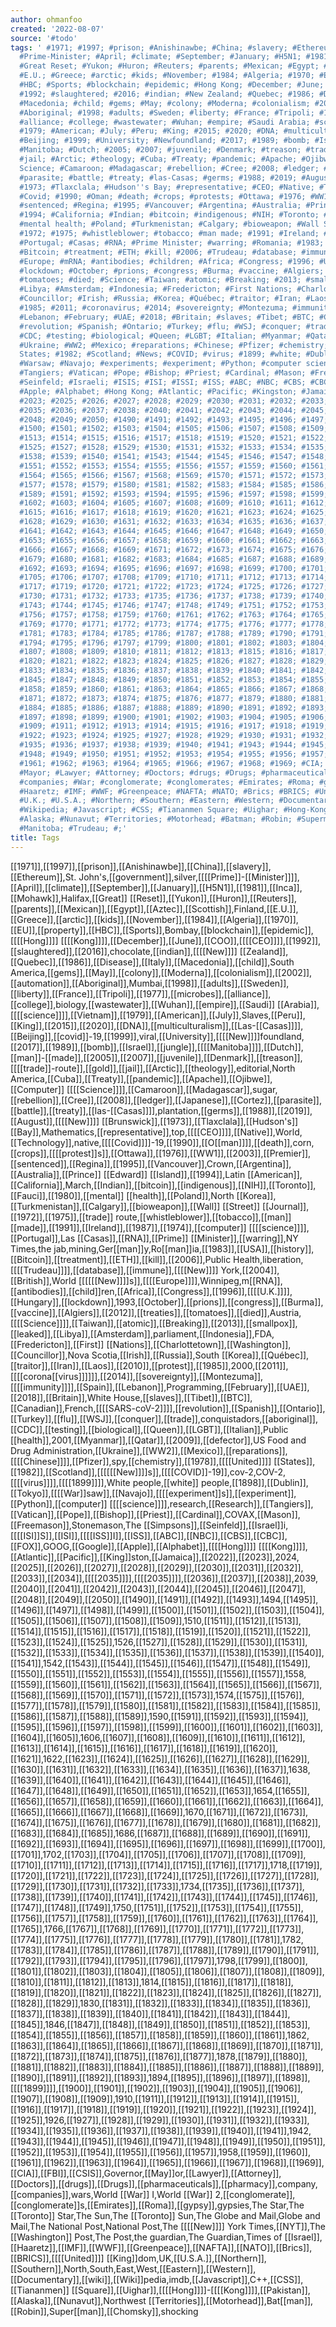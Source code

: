```yaml
---
author: ohmanfoo
created: '2022-08-07'
source: '#todo'
tags: ' #1971; #1997; #prison; #Anishinawbe; #China; #slavery; #Ethereum; #government;
  #Prime-Minister; #April; #climate; #September; #January; #H5N1; #1981; #Inca; #Mohawk;
  #Great Reset; #Yukon; #Huron; #Reuters; #parents; #Mexican; #Egypt; #Aztec; #Scottish;
  #E.U.; #Greece; #arctic; #kids; #November; #1984; #Algeria; #1970; #EU; #property;
  #HBC; #Sports; #blockchain; #epidemic; #Hong Kong; #December; #June; #COO; #CEO;
  #1992; #slaughtered; #2016; #indian; #New Zealand; #Quebec; #1986; #Disease; #Italy;
  #Macedonia; #child; #gems; #May; #colony; #Moderna; #colonialism; #2002; #automation;
  #Aboriginal; #1998; #adults; #Sweden; #liberty; #France; #Tripoli; #1977; #microbes;
  #alliance; #college; #wastewater; #Wuhan; #empire; #Saudi Arabia; #science; #Vietnam;
  #1979; #American; #July; #Peru; #King; #2015; #2020; #DNA; #multiculturalism; #Las-Casas;
  #Beijing; #1999; #University; #Newfoundland; #2017; #1989; #bomb; #Israel; #jungle;
  #Manitoba; #Dutch; #2005; #2007; #juvenile; #Denmark; #treason; #trade-route; #gold;
  #jail; #Arctic; #theology; #Cuba; #Treaty; #pandemic; #Apache; #Ojibwe; #Computer
  Science; #Camaroon; #Madagascar; #rebellion; #Cree; #2008; #ledger; #Japanese; #Cortez;
  #parasite; #battle; #treaty; #las-Casas; #germs; #1988; #2019; #August; #New Brunswick;
  #1973; #Tlaxclala; #Hudson''s Bay; #representative; #CEO; #Native; #Technology;
  #Covid; #1990; #Oman; #death; #crops; #protests; #Ottawa; #1976; #WW1; #2003; #Premier;
  #sentenced; #Regina; #1995; #Vancouver; #Argentina; #Australia; #Prince Edward Island;
  #1994; #California; #Indian; #bitcoin; #indigenous; #NIH; #Toronto; #Fauci; #1980;
  #mental health; #Poland; #Turkmenistan; #Calgary; #bioweapon; #Wall Street Journal;
  #1972; #1975; #whistleblower; #tobacco; #man made; #1991; #Ireland; #1987; #1974;
  #Portugal; #Casas; #RNA; #Prime Minister; #warring; #Romania; #1983; #USA; #history;
  #Bitcoin; #treatment; #ETH; #kill; #2006; #Trudeau; #database; #immune; #2004; #British;
  #Europe; #mRNA; #antibodies; #children; #Africa; #Congress; #1996; #U.K.; #Hungary;
  #lockdown; #October; #prions; #congress; #Burma; #vaccine; #Algiers; #2012; #treaties;
  #tomatoes; #died; #Science; #Taiwan; #atomic; #Breaking; #2013; #smallpox; #leaked;
  #Libya; #Amsterdam; #Indonesia; #Fredericton; #First Nations; #Charlottetown; #Washington;
  #Councillor; #Irish; #Russia; #Korea; #Québec; #traitor; #Iran; #Laos; #2010; #protest;
  #1985; #2011; #coronavirus; #2014; #sovereignty; #Montezuma; #immunity; #Spain;
  #Lebanon; #February; #UAE; #2018; #Britain; #slaves; #Tibet; #BTC; #Canadian; #SARS-coV-2;
  #revolution; #Spanish; #Ontario; #Turkey; #flu; #WSJ; #conquer; #trade; #aboriginal;
  #CDC; #testing; #biological; #Queen; #LGBT; #Italian; #Myanmar; #Qatar; #2009; #defector;
  #Ukraine; #WW2; #Mexico; #reparations; #Chinese; #Pfizer; #chemistry; #1978; #United
  States; #1982; #Scotland; #News; #COVID; #virus; #1899; #white; #Dublin; #Tokyo;
  #Warsaw; #Navajo; #experiments; #experiment; #Python; #computer science; #Research;
  #Tangiers; #Vatican; #Pope; #Bishop; #Priest; #Cardinal; #Mason; #Freemason; #Simpsons;
  #Seinfeld; #Israeli; #ISIS; #ISI; #ISSI; #ISS; #ABC; #NBC; #CBS; #CBC; #FOX; #Google;
  #Apple; #Alphabet; #Hong Kong; #Atlantic; #Pacific; #Kingston; #Jamaica; #2022;
  #2023; #2025; #2026; #2027; #2028; #2029; #2030; #2031; #2032; #2033; #2034; #2035;
  #2035; #2036; #2037; #2038; #2040; #2041; #2042; #2043; #2044; #2045; #2046; #2047;
  #2048; #2049; #2050; #1490; #1491; #1492; #1493; #1495; #1496; #1497; #1498; #1499;
  #1500; #1501; #1502; #1503; #1504; #1505; #1506; #1507; #1508; #1509; #1511; #1512;
  #1513; #1514; #1515; #1516; #1517; #1518; #1519; #1520; #1521; #1522; #1523; #1524;
  #1525; #1527; #1528; #1529; #1530; #1531; #1532; #1533; #1534; #1535; #1536; #1537;
  #1538; #1539; #1540; #1541; #1543; #1544; #1545; #1546; #1547; #1548; #1549; #1550;
  #1551; #1552; #1553; #1554; #1555; #1556; #1557; #1559; #1560; #1561; #1562; #1563;
  #1564; #1565; #1566; #1567; #1568; #1569; #1570; #1571; #1572; #1573; #1575; #1576;
  #1577; #1578; #1579; #1580; #1581; #1582; #1583; #1584; #1585; #1586; #1587; #1588;
  #1589; #1591; #1592; #1593; #1594; #1595; #1596; #1597; #1598; #1599; #1600; #1601;
  #1602; #1603; #1604; #1605; #1607; #1608; #1609; #1610; #1611; #1612; #1613; #1614;
  #1615; #1616; #1617; #1618; #1619; #1620; #1621; #1623; #1624; #1625; #1626; #1627;
  #1628; #1629; #1630; #1631; #1632; #1633; #1634; #1635; #1636; #1637; #1639; #1640;
  #1641; #1642; #1643; #1644; #1645; #1646; #1647; #1648; #1649; #1650; #1651; #1652;
  #1653; #1655; #1656; #1657; #1658; #1659; #1660; #1661; #1662; #1663; #1664; #1665;
  #1666; #1667; #1668; #1669; #1671; #1672; #1673; #1674; #1675; #1676; #1677; #1678;
  #1679; #1680; #1681; #1682; #1683; #1684; #1685; #1687; #1688; #1689; #1690; #1691;
  #1692; #1693; #1694; #1695; #1696; #1697; #1698; #1699; #1700; #1701; #1703; #1704;
  #1705; #1706; #1707; #1708; #1709; #1710; #1711; #1712; #1713; #1714; #1715; #1716;
  #1717; #1719; #1720; #1721; #1722; #1723; #1724; #1725; #1726; #1727; #1728; #1729;
  #1730; #1731; #1732; #1733; #1735; #1736; #1737; #1738; #1739; #1740; #1741; #1742;
  #1743; #1744; #1745; #1746; #1747; #1748; #1749; #1751; #1752; #1753; #1754; #1755;
  #1756; #1757; #1758; #1759; #1760; #1761; #1762; #1763; #1764; #1765; #1767; #1768;
  #1769; #1770; #1771; #1772; #1773; #1774; #1775; #1776; #1777; #1778; #1779; #1780;
  #1781; #1783; #1784; #1785; #1786; #1787; #1788; #1789; #1790; #1791; #1792; #1793;
  #1794; #1795; #1796; #1797; #1799; #1800; #1801; #1802; #1803; #1804; #1805; #1806;
  #1807; #1808; #1809; #1810; #1811; #1812; #1813; #1815; #1816; #1817; #1818; #1819;
  #1820; #1821; #1822; #1823; #1824; #1825; #1826; #1827; #1828; #1829; #1831; #1832;
  #1833; #1834; #1835; #1836; #1837; #1838; #1839; #1840; #1841; #1842; #1843; #1844;
  #1845; #1847; #1848; #1849; #1850; #1851; #1852; #1853; #1854; #1855; #1856; #1857;
  #1858; #1859; #1860; #1861; #1863; #1864; #1865; #1866; #1867; #1868; #1869; #1870;
  #1871; #1872; #1873; #1874; #1875; #1876; #1877; #1879; #1880; #1881; #1882; #1883;
  #1884; #1885; #1886; #1887; #1888; #1889; #1890; #1891; #1892; #1893; #1895; #1896;
  #1897; #1898; #1899; #1900; #1901; #1902; #1903; #1904; #1905; #1906; #1907; #1908;
  #1909; #1911; #1912; #1913; #1914; #1915; #1916; #1917; #1918; #1919; #1920; #1921;
  #1922; #1923; #1924; #1925; #1927; #1928; #1929; #1930; #1931; #1932; #1933; #1934;
  #1935; #1936; #1937; #1938; #1939; #1940; #1941; #1943; #1944; #1945; #1946; #1947;
  #1948; #1949; #1950; #1951; #1952; #1953; #1954; #1955; #1956; #1957; #1959; #1960;
  #1961; #1962; #1963; #1964; #1965; #1966; #1967; #1968; #1969; #CIA; #FBI; #CSIS;
  #Mayor; #Lawyer; #Attorney; #Doctors; #drugs; #Drugs; #pharmaceuticals; #pharmacy;
  #companies; #War; #conglomerate; #conglomerates; #Emirates; #Roma; #gypsy; #NYT;
  #Haaretz; #IMF; #WWF; #Greenpeace; #NAFTA; #NATO; #Brics; #BRICS; #United Kingdom;
  #U.K.; #U.S.A.; #Northern; #Southern; #Eastern; #Western; #Documentary; #Wiki; #wiki;
  #Wikipedia; #Javascript; #CSS; #Tiananmen Square; #Uighar; #Hong-Kong; #Pakistan;
  #Alaska; #Nunavut; #Territories; #Motorhead; #Batman; #Robin; #Superman; #Chomsky;
  #Manitoba; #Trudeau; #;'
title: Tags
---
```


[[1971]],[[1997]],[[prison]],[[Anishinawbe]],[[China]],[[slavery]],[[Ethereum]],St. John's,[[government]],silver,[[[[Prime]]-[[Minister]]]],[[April]],[[climate]],[[September]],[[January]],[[H5N1]],[[1981]],[[Inca]],[[Mohawk]],Halifax,[[Great]] [[Reset]],[[Yukon]],[[Huron]],[[Reuters]],[[parents]],[[Mexican]],[[Egypt]],[[Aztec]],[[Scottish]],Finland,[[E.U.]],[[Greece]],[[arctic]],[[kids]],[[November]],[[1984]],[[Algeria]],[[1970]],[[EU]],[[property]],[[HBC]],[[Sports]],Bombay,[[blockchain]],[[epidemic]],[[[[Hong]]]] [[[[Kong]]]],[[December]],[[June]],[[COO]],[[[[CEO]]]],[[1992]],[[slaughtered]],[[2016]],chocolate,[[indian]],[[[[New]]]] [[Zealand]],[[Quebec]],[[1986]],[[Disease]],[[Italy]],[[Macedonia]],[[child]],South America,[[gems]],[[May]],[[colony]],[[Moderna]],[[colonialism]],[[2002]],[[automation]],[[Aboriginal]],Mumbai,[[1998]],[[adults]],[[Sweden]],[[liberty]],[[France]],[[Tripoli]],[[1977]],[[microbes]],[[alliance]],[[college]],biology,[[wastewater]],[[Wuhan]],[[empire]],[[Saudi]] [[Arabia]],[[[[science]]]],[[Vietnam]],[[1979]],[[American]],[[July]],Slaves,[[Peru]],[[King]],[[2015]],[[2020]],[[DNA]],[[multiculturalism]],[[Las-[[Casas]]]],[[Beijing]],[[covid]]-19,[[1999]],viral,[[University]],[[[[New]]]]foundland,[[2017]],[[1989]],[[bomb]],[[Israel]],[[jungle]],[[[[Manitoba]]]],[[Dutch]],[[man]]-[[made]],[[2005]],[[2007]],[[juvenile]],[[Denmark]],[[treason]],[[[[trade]]-route]],[[gold]],[[jail]],[[Arctic]],[[theology]],editorial,North America,[[Cuba]],[[Treaty]],[[pandemic]],[[Apache]],[[Ojibwe]],[[Computer]] [[[[Science]]]],[[Camaroon]],[[Madagascar]],sugar,[[rebellion]],[[Cree]],[[2008]],[[ledger]],[[Japanese]],[[Cortez]],[[parasite]],[[battle]],[[treaty]],[[las-[[Casas]]]],plantation,[[germs]],[[1988]],[[2019]],[[August]],[[[[New]]]] [[Brunswick]],[[1973]],[[Tlaxclala]],[[Hudson's]] [[Bay]],Mathematics,[[representative]],top,[[[[CEO]]]],[[Native]],World,[[Technology]],native,[[[[Covid]]]]-19,[[1990]],[[O[[man]]]],[[death]],corn,[[crops]],[[[[protest]]s]],[[Ottawa]],[[1976]],[[WW1]],[[2003]],[[Premier]],[[sentenced]],[[Regina]],[[1995]],[[Vancouver]],Crown,[[Argentina]],[[Australia]],[[Prince]] [[Edward]] [[Island]],[[1994]],Latin [[American]],[[California]],March,[[Indian]],[[bitcoin]],[[indigenous]],[[NIH]],[[Toronto]],[[Fauci]],[[1980]],[[mental]] [[health]],[[Poland]],North [[Korea]],[[Turkmenistan]],[[Calgary]],[[bioweapon]],[[Wall]] [[Street]] [[Journal]],[[1972]],[[1975]],[[trade]] route,[[whistleblower]],[[tobacco]],[[man]] [[made]],[[1991]],[[Ireland]],[[1987]],[[1974]],[[computer]] [[[[science]]]],[[Portugal]],Las [[Casas]],[[RNA]],[[Prime]] [[Minister]],[[warring]],NY Times,the jab,mining,Ger[[man]]y,Ro[[man]]ia,[[1983]],[[USA]],[[history]],[[Bitcoin]],[[treatment]],[[ETH]],[[kill]],[[2006]],Public Health,liberation,[[[[Trudeau]]]],[[database]],[[immune]],[[[[New]]]] York,[[2004]],[[British]],World [[[[[[New]]]]s]],[[[[Europe]]]],Winnipeg,m[[RNA]],[[antibodies]],[[child]]ren,[[Africa]],[[Congress]],[[1996]],[[[[U.K.]]]],[[Hungary]],[[lockdown]],1993,[[October]],[[prions]],[[congress]],[[Burma]],[[vaccine]],[[Algiers]],[[2012]],[[treaties]],[[tomatoes]],[[died]],Austria,[[[[Science]]]],[[Taiwan]],[[atomic]],[[Breaking]],[[2013]],[[smallpox]],[[leaked]],[[Libya]],[[Amsterdam]],parliament,[[Indonesia]],FDA,[[Fredericton]],[[First]] [[Nations]],[[Charlottetown]],[[Washington]],[[Councillor]],Nova Scotia,[[Irish]],[[Russia]],South [[Korea]],[[Québec]],[[traitor]],[[Iran]],[[Laos]],[[2010]],[[protest]],[[1985]],2000,[[2011]],[[[[corona[[virus]]]]]],[[2014]],[[sovereignty]],[[Montezuma]],[[[[immunity]]]],[[Spain]],[[Lebanon]],Programming,[[February]],[[UAE]],[[2018]],[[Britain]],White House,[[slaves]],[[Tibet]],[[BTC]],[[Canadian]],French,[[[[SARS-coV-2]]]],[[revolution]],[[Spanish]],[[Ontario]],[[Turkey]],[[flu]],[[WSJ]],[[conquer]],[[trade]],conquistadors,[[aboriginal]],[[CDC]],[[testing]],[[biological]],[[Queen]],[[LGBT]],[[Italian]],Public [[health]],2001,[[Myanmar]],[[Qatar]],[[2009]],[[defector]],US Food and Drug Administration,[[Ukraine]],[[WW2]],[[Mexico]],[[reparations]],[[[[Chinese]]]],[[Pfizer]],spy,[[chemistry]],[[1978]],[[[[United]]]] [[States]],[[1982]],[[Scotland]],[[[[[[New]]]]s]],[[[[COVID]]-19]],cov-2,COV-2,[[[[virus]]]],[[[[1899]]]],White people,[[white]] people,[[1898]],[[Dublin]],[[Tokyo]],[[[[War]]saw]],[[Navajo]],[[[[experiment]]s]],[[experiment]],[[Python]],[[computer]] [[[[science]]]],research,[[Research]],[[Tangiers]],[[Vatican]],[[Pope]],[[Bishop]],[[Priest]],[[Cardinal]],COVAX,[[Mason]],[[Freemason]],Stonemason,The [[Simpsons]],[[Seinfeld]],[[Israel]]i,[[[[ISI]]S]],[[ISI]],[[[[ISS]]I]],[[ISS]],[[ABC]],[[NBC]],[[CBS]],[[CBC]],[[FOX]],GOOG,[[Google]],[[Apple]],[[Alphabet]],[[[[Hong]]]] [[[[Kong]]]],[[Atlantic]],[[Pacific]],[[King]]ston,[[Jamaica]],[[2022]],[[2023]],2024,[[2025]],[[2026]],[[2027]],[[2028]],[[2029]],[[2030]],[[2031]],[[2032]],[[2033]],[[2034]],[[[[2035]]]],[[[[2035]]]],[[2036]],[[2037]],[[2038]],2039,[[2040]],[[2041]],[[2042]],[[2043]],[[2044]],[[2045]],[[2046]],[[2047]],[[2048]],[[2049]],[[2050]],[[1490]],[[1491]],[[1492]],[[1493]],1494,[[1495]],[[1496]],[[1497]],[[1498]],[[1499]],[[1500]],[[1501]],[[1502]],[[1503]],[[1504]],[[1505]],[[1506]],[[1507]],[[1508]],[[1509]],1510,[[1511]],[[1512]],[[1513]],[[1514]],[[1515]],[[1516]],[[1517]],[[1518]],[[1519]],[[1520]],[[1521]],[[1522]],[[1523]],[[1524]],[[1525]],1526,[[1527]],[[1528]],[[1529]],[[1530]],[[1531]],[[1532]],[[1533]],[[1534]],[[1535]],[[1536]],[[1537]],[[1538]],[[1539]],[[1540]],[[1541]],1542,[[1543]],[[1544]],[[1545]],[[1546]],[[1547]],[[1548]],[[1549]],[[1550]],[[1551]],[[1552]],[[1553]],[[1554]],[[1555]],[[1556]],[[1557]],1558,[[1559]],[[1560]],[[1561]],[[1562]],[[1563]],[[1564]],[[1565]],[[1566]],[[1567]],[[1568]],[[1569]],[[1570]],[[1571]],[[1572]],[[1573]],1574,[[1575]],[[1576]],[[1577]],[[1578]],[[1579]],[[1580]],[[1581]],[[1582]],[[1583]],[[1584]],[[1585]],[[1586]],[[1587]],[[1588]],[[1589]],1590,[[1591]],[[1592]],[[1593]],[[1594]],[[1595]],[[1596]],[[1597]],[[1598]],[[1599]],[[1600]],[[1601]],[[1602]],[[1603]],[[1604]],[[1605]],1606,[[1607]],[[1608]],[[1609]],[[1610]],[[1611]],[[1612]],[[1613]],[[1614]],[[1615]],[[1616]],[[1617]],[[1618]],[[1619]],[[1620]],[[1621]],1622,[[1623]],[[1624]],[[1625]],[[1626]],[[1627]],[[1628]],[[1629]],[[1630]],[[1631]],[[1632]],[[1633]],[[1634]],[[1635]],[[1636]],[[1637]],1638,[[1639]],[[1640]],[[1641]],[[1642]],[[1643]],[[1644]],[[1645]],[[1646]],[[1647]],[[1648]],[[1649]],[[1650]],[[1651]],[[1652]],[[1653]],1654,[[1655]],[[1656]],[[1657]],[[1658]],[[1659]],[[1660]],[[1661]],[[1662]],[[1663]],[[1664]],[[1665]],[[1666]],[[1667]],[[1668]],[[1669]],1670,[[1671]],[[1672]],[[1673]],[[1674]],[[1675]],[[1676]],[[1677]],[[1678]],[[1679]],[[1680]],[[1681]],[[1682]],[[1683]],[[1684]],[[1685]],1686,[[1687]],[[1688]],[[1689]],[[1690]],[[1691]],[[1692]],[[1693]],[[1694]],[[1695]],[[1696]],[[1697]],[[1698]],[[1699]],[[1700]],[[1701]],1702,[[1703]],[[1704]],[[1705]],[[1706]],[[1707]],[[1708]],[[1709]],[[1710]],[[1711]],[[1712]],[[1713]],[[1714]],[[1715]],[[1716]],[[1717]],1718,[[1719]],[[1720]],[[1721]],[[1722]],[[1723]],[[1724]],[[1725]],[[1726]],[[1727]],[[1728]],[[1729]],[[1730]],[[1731]],[[1732]],[[1733]],1734,[[1735]],[[1736]],[[1737]],[[1738]],[[1739]],[[1740]],[[1741]],[[1742]],[[1743]],[[1744]],[[1745]],[[1746]],[[1747]],[[1748]],[[1749]],1750,[[1751]],[[1752]],[[1753]],[[1754]],[[1755]],[[1756]],[[1757]],[[1758]],[[1759]],[[1760]],[[1761]],[[1762]],[[1763]],[[1764]],[[1765]],1766,[[1767]],[[1768]],[[1769]],[[1770]],[[1771]],[[1772]],[[1773]],[[1774]],[[1775]],[[1776]],[[1777]],[[1778]],[[1779]],[[1780]],[[1781]],1782,[[1783]],[[1784]],[[1785]],[[1786]],[[1787]],[[1788]],[[1789]],[[1790]],[[1791]],[[1792]],[[1793]],[[1794]],[[1795]],[[1796]],[[1797]],1798,[[1799]],[[1800]],[[1801]],[[1802]],[[1803]],[[1804]],[[1805]],[[1806]],[[1807]],[[1808]],[[1809]],[[1810]],[[1811]],[[1812]],[[1813]],1814,[[1815]],[[1816]],[[1817]],[[1818]],[[1819]],[[1820]],[[1821]],[[1822]],[[1823]],[[1824]],[[1825]],[[1826]],[[1827]],[[1828]],[[1829]],1830,[[1831]],[[1832]],[[1833]],[[1834]],[[1835]],[[1836]],[[1837]],[[1838]],[[1839]],[[1840]],[[1841]],[[1842]],[[1843]],[[1844]],[[1845]],1846,[[1847]],[[1848]],[[1849]],[[1850]],[[1851]],[[1852]],[[1853]],[[1854]],[[1855]],[[1856]],[[1857]],[[1858]],[[1859]],[[1860]],[[1861]],1862,[[1863]],[[1864]],[[1865]],[[1866]],[[1867]],[[1868]],[[1869]],[[1870]],[[1871]],[[1872]],[[1873]],[[1874]],[[1875]],[[1876]],[[1877]],1878,[[1879]],[[1880]],[[1881]],[[1882]],[[1883]],[[1884]],[[1885]],[[1886]],[[1887]],[[1888]],[[1889]],[[1890]],[[1891]],[[1892]],[[1893]],1894,[[1895]],[[1896]],[[1897]],[[1898]],[[[[1899]]]],[[1900]],[[1901]],[[1902]],[[1903]],[[1904]],[[1905]],[[1906]],[[1907]],[[1908]],[[1909]],1910,[[1911]],[[1912]],[[1913]],[[1914]],[[1915]],[[1916]],[[1917]],[[1918]],[[1919]],[[1920]],[[1921]],[[1922]],[[1923]],[[1924]],[[1925]],1926,[[1927]],[[1928]],[[1929]],[[1930]],[[1931]],[[1932]],[[1933]],[[1934]],[[1935]],[[1936]],[[1937]],[[1938]],[[1939]],[[1940]],[[1941]],1942,[[1943]],[[1944]],[[1945]],[[1946]],[[1947]],[[1948]],[[1949]],[[1950]],[[1951]],[[1952]],[[1953]],[[1954]],[[1955]],[[1956]],[[1957]],1958,[[1959]],[[1960]],[[1961]],[[1962]],[[1963]],[[1964]],[[1965]],[[1966]],[[1967]],[[1968]],[[1969]],[[CIA]],[[FBI]],[[CSIS]],Governor,[[May]]or,[[Lawyer]],[[Attorney]],[[Doctors]],[[drugs]],[[Drugs]],[[pharmaceuticals]],[[pharmacy]],company,[[companies]],wars,World [[War]] I,World [[War]] 2,[[conglomerate]],[[conglomerate]]s,[[Emirates]],[[Roma]],[[gypsy]],gypsies,The Star,The [[Toronto]] Star,The Sun,The [[Toronto]] Sun,The Globe and Mail,Globe and Mail,The National Post,National Post,The [[[[New]]]] York Times,[[NYT]],The [[Washington]] Post,The Post,the guardian,The Guardian,Times of [[Israel]],[[Haaretz]],[[IMF]],[[WWF]],[[Greenpeace]],[[NAFTA]],[[NATO]],[[Brics]],[[BRICS]],[[[[United]]]] [[King]]dom,UK,[[U.S.A.]],[[Northern]],[[Southern]],North,South,East,West,[[Eastern]],[[Western]],[[Documentary]],[[wiki]],[[Wiki]]pedia,imdb,[[Javascript]],C++,[[CSS]],[[Tiananmen]] [[Square]],[[Uighar]],[[[[Hong]]]]-[[[[Kong]]]],[[Pakistan]],[[Alaska]],[[Nunavut]],Northwest [[Territories]],[[Motorhead]],Bat[[man]],[[Robin]],Super[[man]],[[Chomsky]],shocking